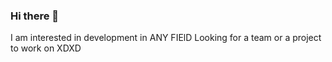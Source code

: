 ### Hi there 👋
I am interested in development in ANY FIElD
Looking for a team or a project to work on XDXD







